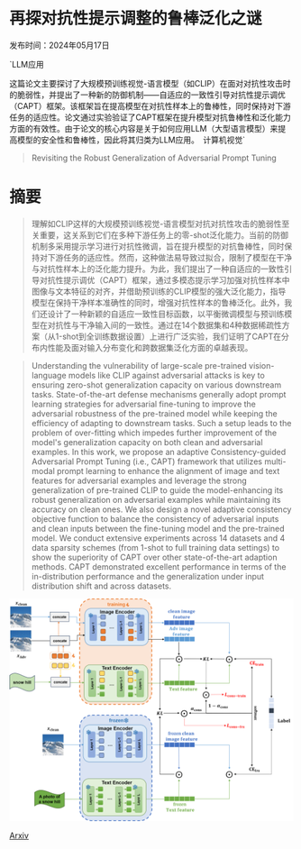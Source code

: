 # 再探对抗性提示调整的鲁棒泛化之谜

发布时间：2024年05月17日

`LLM应用

这篇论文主要探讨了大规模预训练视觉-语言模型（如CLIP）在面对对抗性攻击时的脆弱性，并提出了一种新的防御机制——自适应的一致性引导对抗性提示调优（CAPT）框架。该框架旨在提高模型在对抗性样本上的鲁棒性，同时保持对下游任务的适应性。论文通过实验验证了CAPT框架在提升模型对抗鲁棒性和泛化能力方面的有效性。由于论文的核心内容是关于如何应用LLM（大型语言模型）来提高模型的安全性和鲁棒性，因此将其归类为LLM应用。` `计算机视觉`

> Revisiting the Robust Generalization of Adversarial Prompt Tuning

# 摘要

> 理解如CLIP这样的大规模预训练视觉-语言模型对抗对抗性攻击的脆弱性至关重要，这关系到它们在多种下游任务上的零-shot泛化能力。当前的防御机制多采用提示学习进行对抗性微调，旨在提升模型的对抗鲁棒性，同时保持对下游任务的适应性。然而，这种做法易导致过拟合，限制了模型在干净与对抗性样本上的泛化能力提升。为此，我们提出了一种自适应的一致性引导对抗性提示调优（CAPT）框架，通过多模态提示学习加强对抗性样本中图像与文本特征的对齐，并借助预训练的CLIP模型的强大泛化能力，指导模型在保持干净样本准确性的同时，增强对抗性样本的鲁棒泛化。此外，我们还设计了一种新颖的自适应一致性目标函数，以平衡微调模型与预训练模型在对抗性与干净输入间的一致性。通过在14个数据集和4种数据稀疏性方案（从1-shot到全训练数据设置）上进行广泛实验，我们证明了CAPT在分布内性能及面对输入分布变化和跨数据集泛化方面的卓越表现。

> Understanding the vulnerability of large-scale pre-trained vision-language models like CLIP against adversarial attacks is key to ensuring zero-shot generalization capacity on various downstream tasks. State-of-the-art defense mechanisms generally adopt prompt learning strategies for adversarial fine-tuning to improve the adversarial robustness of the pre-trained model while keeping the efficiency of adapting to downstream tasks. Such a setup leads to the problem of over-fitting which impedes further improvement of the model's generalization capacity on both clean and adversarial examples. In this work, we propose an adaptive Consistency-guided Adversarial Prompt Tuning (i.e., CAPT) framework that utilizes multi-modal prompt learning to enhance the alignment of image and text features for adversarial examples and leverage the strong generalization of pre-trained CLIP to guide the model-enhancing its robust generalization on adversarial examples while maintaining its accuracy on clean ones. We also design a novel adaptive consistency objective function to balance the consistency of adversarial inputs and clean inputs between the fine-tuning model and the pre-trained model. We conduct extensive experiments across 14 datasets and 4 data sparsity schemes (from 1-shot to full training data settings) to show the superiority of CAPT over other state-of-the-art adaption methods. CAPT demonstrated excellent performance in terms of the in-distribution performance and the generalization under input distribution shift and across datasets.

![再探对抗性提示调整的鲁棒泛化之谜](../../../paper_images/2405.11154/model.png)

[Arxiv](https://arxiv.org/abs/2405.11154)